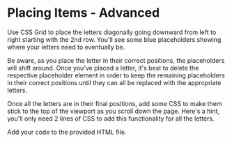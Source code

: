 # Placing Items - Advanced

Use CSS Grid to place the letters diagonally going downward from left to right starting with the 2nd row. You'll see some blue placeholders showing where your letters need to eventually be.

Be aware, as you place the letter in their correct positions, the placeholders will shift around. Once you've placed a letter, it's best to delete the respective placeholder element in order to keep the remaining placeholders in their correct positions until they can all be replaced with the appropriate letters.

Once all the letters are in their final positions, add some CSS to make them stick to the top of the viewport as you scroll down the page. Here's a hint, you'll only need 2 lines of CSS to add this functionality for all the letters.

Add your code to the provided HTML file.